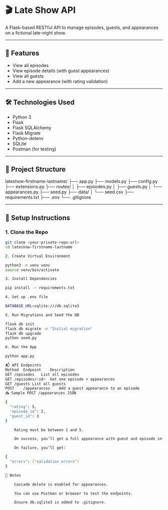 # 🎬 Late Show API

A Flask-based RESTful API to manage episodes, guests, and appearances on a fictional late-night show.

---

## 🚀 Features

- View all episodes
- View episode details (with guest appearances)
- View all guests
- Add a new appearance (with rating validation)

---

## 🛠️ Technologies Used

- Python 3
- Flask
- Flask SQLAlchemy
- Flask Migrate
- Python-dotenv
- SQLite
- Postman (for testing)

---

## 🧱 Project Structure

lateshow-firstname-lastname/
├── app.py
├── models.py
├── config.py
├── extensions.py
├── routes/
│ ├── episodes.py
│ ├── guests.py
│ └── appearances.py
├── seed.py
├── data/
│ └── seed.csv
├── requirements.txt
├── .env
└── .gitignore


---

## 🔧 Setup Instructions

### 1. Clone the Repo

```bash
git clone <your-private-repo-url>
cd lateshow-firstname-lastname

2. Create Virtual Environment

python3 -m venv venv
source venv/bin/activate

3. Install Dependencies

pip install -r requirements.txt

4. Set up .env file

DATABASE_URL=sqlite:///db.sqlite3

5. Run Migrations and Seed the DB

flask db init
flask db migrate -m "Initial migration"
flask db upgrade
python seed.py

6. Run the App

python app.py

📬 API Endpoints
Method	Endpoint	Description
GET	/episodes	List all episodes
GET	/episodes/<id>	Get one episode + appearances
GET	/guests	List all guests
POST	/appearances	Add a guest appearance to an episode
📥 Sample POST /appearances JSON

{
  "rating": 5,
  "episode_id": 2,
  "guest_id": 3
}

    Rating must be between 1 and 5.

    On success, you’ll get a full appearance with guest and episode info.

    On failure, you’ll get:

{
  "errors": ["validation errors"]
}

📎 Notes

    Cascade delete is enabled for appearances.

    You can use Postman or browser to test the endpoints.

    Ensure db.sqlite3 is added to .gitignore.

